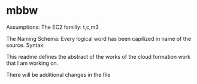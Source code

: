 # mbbw

Assumptions:
The EC2 familiy: t,c,m3

The Naming Schema: Every logical word has been capilized in name of the source.
  Syntax:
  


This readme defines the abstract of the works of the cloud formation work that I am working on.


There will be additional changes in the file
